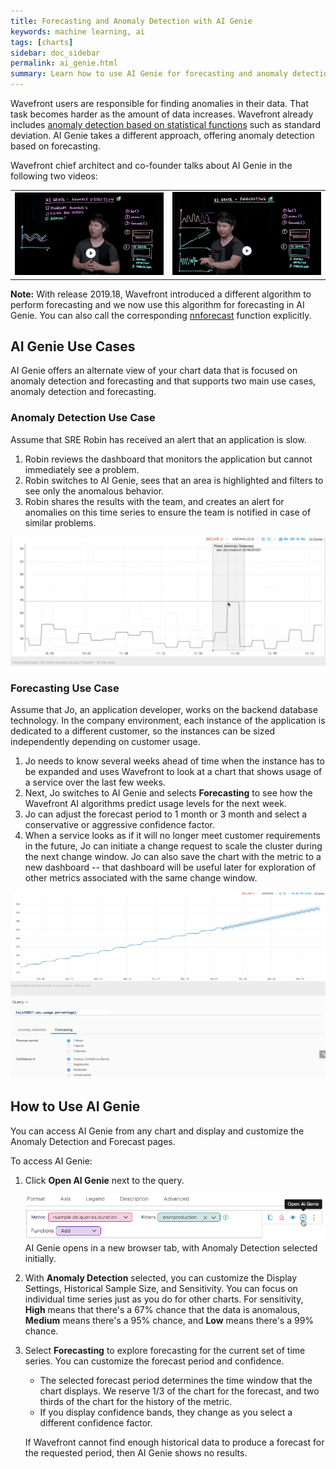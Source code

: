 ```yaml
---
title: Forecasting and Anomaly Detection with AI Genie
keywords: machine learning, ai
tags: [charts]
sidebar: doc_sidebar
permalink: ai_genie.html
summary: Learn how to use AI Genie for forecasting and anomaly detection
---
```


Wavefront users are responsible for finding anomalies in their data. That task becomes harder as the amount of data increases. Wavefront already includes [anomaly detection based on statistical functions](https://docs.wavefront.com/query_language_statistical_functions_anomalies.html) such as standard deviation. AI Genie takes a different approach, offering anomaly detection based on forecasting.

Wavefront chief architect and co-founder talks about AI Genie in the following two videos:
<table style="width: 100%;">
<tbody>
<tr>
<td width="50%"><a href="https://youtu.be/XiSkNETTfCI" target="_blank"><img src="/images/v_anomaly_detection.png" alt="ai genie anomaly detection"/></a></td>
<td width="50%"><a href="https://youtu.be/ypyyg0CElE4" target="_blank"><img src="/images/v_anomaly_forecasting.png"  alt="ai genie forecasting"/></a></td>
</tr>
</tbody>
</table>

**Note:** With release 2019.18, Wavefront introduced a different algorithm to perform forecasting and we now use this algorithm for forecasting in AI Genie. You can also call the corresponding [nnforecast](ts_nnforecast.html) function explicitly.

## AI Genie Use Cases

AI Genie offers an alternate view of your chart data that is focused on anomaly detection and forecasting and that supports two main use cases, anomaly detection and forecasting.

### Anomaly Detection Use Case

Assume that SRE Robin has received an alert that an application is slow.
1. Robin reviews the dashboard that monitors the application but cannot immediately see a problem.
2. Robin switches to AI Genie, sees that an area is highlighted and filters to see only the anomalous behavior.
3. Robin shares the results with the team, and creates an alert for anomalies on this time series to ensure the team is notified in case of similar problems.

![anomaly intro](images/anomaly_simple.png)

### Forecasting Use Case

Assume that Jo, an application developer, works on the backend database technology. In the company environment, each instance of the application is dedicated to a different customer, so the instances can be sized independently depending on customer usage.

1. Jo needs to know several weeks ahead of time when the instance has to be expanded and uses Wavefront to look at a chart that shows usage of a service over the last few weeks.
2. Next, Jo switches to AI Genie and selects **Forecasting** to see how the Wavefront AI algorithms predict usage levels for the next week.
3. Jo can adjust the forecast period to 1 month or 3 month and select a conservative or aggressive confidence factor.
4. When a service looks as if it will no longer meet customer requirements in the future, Jo can initiate a change request to scale the cluster during the next change window. Jo can also save the chart with the metric to a new dashboard -- that dashboard will be useful later for exploration of other metrics associated with the same change window.

![forecasting](images/ai_genie_forecast.png)


## How to Use AI Genie

You can access AI Genie from any chart and display and customize the Anomaly Detection and Forecast pages.

To access AI Genie:
1. Click **Open AI Genie** next to the query.

   ![open genie](images/open_ai_genie.png)
   AI Genie opens in a new browser tab, with Anomaly Detection selected initially.
2. With **Anomaly Detection** selected, you can customize the Display Settings, Historical Sample Size, and Sensitivity. You can focus on individual time series just as you do for other charts.
   For sensitivity, **High** means that there's a 67% chance that the data is anomalous, **Medium** means there's a 95% chance, and **Low** means there's a 99% chance.
   <!--Margarita: I can't find the Save as new alert menu - tested in Nimba, demo.wavefront.com and my trial version, only learn more is available at the bottom of the page. Deleted the step-->
3. Select **Forecasting** to explore forecasting for the current set of time series. You can customize the forecast period and confidence.
   - The selected forecast period determines the time window that the chart displays. We reserve 1/3 of the chart for the forecast, and two thirds of the chart for the history of the metric.
   - If you display confidence bands, they change as you select a different confidence factor.

   If Wavefront cannot find enough historical data to produce a forecast for the requested period, then AI Genie shows no results.
